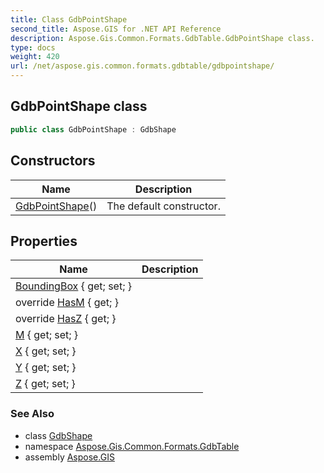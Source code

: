 ```yaml
---
title: Class GdbPointShape
second_title: Aspose.GIS for .NET API Reference
description: Aspose.Gis.Common.Formats.GdbTable.GdbPointShape class. 
type: docs
weight: 420
url: /net/aspose.gis.common.formats.gdbtable/gdbpointshape/
---
```

## GdbPointShape class

```csharp
public class GdbPointShape : GdbShape
```

## Constructors

| Name | Description |
| --- | --- |
| [GdbPointShape](gdbpointshape/)() | The default constructor. |

## Properties

| Name | Description |
| --- | --- |
| [BoundingBox](../../aspose.gis.common.formats.gdbtable/gdbshape/boundingbox/) { get; set; } |  |
| override [HasM](../../aspose.gis.common.formats.gdbtable/gdbpointshape/hasm/) { get; } |  |
| override [HasZ](../../aspose.gis.common.formats.gdbtable/gdbpointshape/hasz/) { get; } |  |
| [M](../../aspose.gis.common.formats.gdbtable/gdbpointshape/m/) { get; set; } |  |
| [X](../../aspose.gis.common.formats.gdbtable/gdbpointshape/x/) { get; set; } |  |
| [Y](../../aspose.gis.common.formats.gdbtable/gdbpointshape/y/) { get; set; } |  |
| [Z](../../aspose.gis.common.formats.gdbtable/gdbpointshape/z/) { get; set; } |  |

### See Also

* class [GdbShape](../gdbshape/)
* namespace [Aspose.Gis.Common.Formats.GdbTable](../../aspose.gis.common.formats.gdbtable/)
* assembly [Aspose.GIS](../../)


